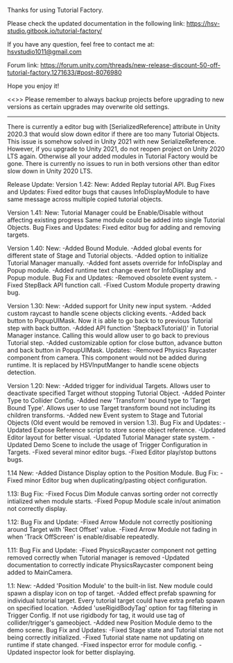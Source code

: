 ﻿Thanks for using Tutorial Factory.

Please check the updated documentation in the following link:
https://hsv-studio.gitbook.io/tutorial-factory/

If you have any question, feel free to contact me at:
hsvstudio1011@gmail.com

Forum link:
https://forum.unity.com/threads/new-release-discount-50-off-tutorial-factory.1271633/#post-8076980

Hope you enjoy it!

<<<IMPORTANT NOTICE>>>
Please remember to always backup projects before upgrading to new versions as certain upgrades may overwrite old settings.
**************************************************************************************************************************

There is currently a editor bug with [SerializedReference] attribute in Unity 2020.3 that would slow down editor if there are too many Tutorial Objects.
This issue is somehow solved in Unity 2021 with new SerializeReference. However, if you upgrade to Unity 2021, do not reopen project on Unity 2020 LTS again.
Otherwise all your added modules in Tutorial Factory would be gone. There is currently no issues to run in both versions other than editor slow down in Unity 2020 LTS.

Release Update:
Version 1.42:
New:
Added Replay tutorial API.
Bug Fixes and Updates:
Fixed editor bugs that causes InfoDisplayModule to have same message across multiple copied tutorial objects.

Version 1.41:
New:
Tutorial Manager could be Enable/Disable without affecting existing progress
Same module could be added into single Tutorial Objects.
Bug Fixes and Updates:
Fixed editor bug for adding and removing targets.

Version 1.40:
New:
-Added Bound Module.
-Added global events for different state of Stage and Tutorial objects.
-Added option to initialize Tutorial Manager manually.
-Added font assets override for InfoDisplay and Popup module.
-Added runtime text change event for InfoDisplay and Popup module.
Bug Fix and Updates:
-Removed obsolete event system.
-Fixed StepBack API function call.
-Fixed Custom Module property drawing bug.

Version 1.30:
New:
-Added support for Unity new input system.
-Added custom raycast to handle scene objects clicking events.
-Added back button to PopupUIMask. Now it is able to go back to to previous Tutorial step with back button.
-Added API function 'StepbackTutorial()' in Tutorial Manager instance. Calling this would allow user to go back to previous Tutorial step.
-Added customizable option for close button, advance button and back button in PopupUIMask.
Updates:
-Removed Physics Raycaster component from camera. This component would not be added during runtime. It is replaced by HSVInputManger to handle scene objects detection.


Version 1.20:
New:
-Added trigger for individual Targets. Allows user to deactivate specified Target without stopping Tutorial Object.
-Added Pointer Type to Collider Config.
-Added new 'Transform' bound type to 'Target Bound Type'. Allows user to use Target transform bound not including its children transforms.
-Added new Event system to Stage and Tutorial Objects (Old event would be removed in version 1.3).
Bug Fix and Updates:
-Updated Expose Reference script to store scene object reference.
-Updated Editor layout for better visual.
-Updated Tutorial Manager state system.
-Updated Demo Scene to include the usage of Trigger Configuration in Targets.
-Fixed several minor editor bugs.
-Fixed Editor play/stop buttons bugs.

1.14
New:
-Added Distance Display option to the Position Module.
Bug Fix:
-Fixed minor Editor bug when duplicating/pasting object configuration.

1.13:
Bug Fix:
-Fixed Focus Dim Module canvas sorting order not correctly intialized when module starts.
-Fixed Popup Module scale in/out animation not correctly display.

1.12:
Bug Fix and Update:
-Fixed Arrow Module not correctly positioning around Target with 'Rect Offset' value.
-Fixed Arrow Module not fading in when 'Track OffScreen' is enable/disable repeatedly.

1.11:
Bug Fix and Update:
-Fixed PhysicsRaycaster component not getting removed correctly when Tutorial manager is removed
-Updated documentation to correctly indicate PhysicsRaycaster component being added to MainCamera.

1.1:
New:
-Added 'Position Module' to the built-in list. New module could spawn a display icon on top of target.
-Added effect prefab spawning for individual tutorial target. Every tutorial target could have extra prefab spawn on specified location.
-Added 'useRigidBodyTag' option for tag filtering in Trigger Config. If not use rigidbody for tag, it would use tag of collider/trigger's gameobject.
-Added new Position Module demo to the demo scene.
Bug Fix and Updates:
-Fixed Stage state and Tutorial state not being correctly initialized.
-Fixed Tutorial state name not updating on runtime if state changed.
-Fixed inspector error for module config.
-Updated inspector look for better displaying.